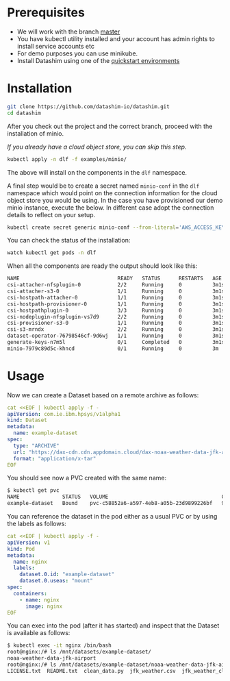 # Prerequisites

* We will work with the branch [master](https://github.com/datashim-io/datashim/tree/master)
* You have kubectl utility installed and your account has admin rights to install service accounts etc
* For demo purposes you can use minikube.
* Install Datashim using one of the [quickstart environments](/README.md#quickstart)

# Installation
``` bash
git clone https://github.com/datashim-io/datashim.git
cd datashim
```

After you check out the project and the correct branch, proceed with the installation of minio.

_If you already have a cloud object store, you can skip this step._
``` bash
kubectl apply -n dlf -f examples/minio/
```
The above will install on the components in the `dlf` namespace.

A final step would be to create a secret named `minio-conf` in the `dlf` namespace which would point on the connection information for the cloud object store you would be using. In the case you have provisioned our demo minio instance, execute the below. In different case adopt the connection details to reflect on your setup.
``` bash
kubectl create secret generic minio-conf --from-literal='AWS_ACCESS_KEY_ID=minio' --from-literal='AWS_SECRET_ACCESS_KEY=minio123' --from-literal='ENDPOINT=http://minio-service:9000' -n dlf
```

You can check the status of the installation:
``` bash
watch kubectl get pods -n dlf
```
When all the components are ready the output should look like this:
``` bash
NAME                                READY   STATUS      RESTARTS   AGE
csi-attacher-nfsplugin-0            2/2     Running     0          3m1s
csi-attacher-s3-0                   1/1     Running     0          3m1s
csi-hostpath-attacher-0             1/1     Running     0          3m1s
csi-hostpath-provisioner-0          1/1     Running     0          3m1s
csi-hostpathplugin-0                3/3     Running     0          3m1s
csi-nodeplugin-nfsplugin-vs7d9      2/2     Running     0          3m1s
csi-provisioner-s3-0                1/1     Running     0          3m1s
csi-s3-mrndx                        2/2     Running     0          3m1s
dataset-operator-76798546cf-9d6wj   1/1     Running     0          3m1s
generate-keys-n7m5l                 0/1     Completed   0          3m1s
minio-7979c89d5c-khncd              0/1     Running     0          3m
```

# Usage

Now we can create a Dataset based on a remote archive as follows:
```yaml
cat <<EOF | kubectl apply -f -
apiVersion: com.ie.ibm.hpsys/v1alpha1
kind: Dataset
metadata:
  name: example-dataset
spec:
  type: "ARCHIVE"
  url: "https://dax-cdn.cdn.appdomain.cloud/dax-noaa-weather-data-jfk-airport/1.1.4/noaa-weather-data-jfk-airport.tar.gz"
  format: "application/x-tar"
EOF
```
You should see now a PVC created with the same name:
```bash
$ kubectl get pvc
NAME              STATUS   VOLUME                                     CAPACITY   ACCESS MODES   STORAGECLASS   AGE
example-dataset   Bound    pvc-c58852a6-a597-4eb8-a05b-23d9899226bf   9314Gi     RWX            csi-s3         15s
```
You can reference the dataset in the pod either as a usual PVC or by using the labels as follows:
```yaml
cat <<EOF | kubectl apply -f -
apiVersion: v1
kind: Pod
metadata:
  name: nginx
  labels:
    dataset.0.id: "example-dataset"
    dataset.0.useas: "mount"
spec:
  containers:
    - name: nginx
      image: nginx
EOF
```
You can exec into the pod (after it has started) and inspect that the Dataset is available as follows:
```bash
$ kubectl exec -it nginx /bin/bash
root@nginx:/# ls /mnt/datasets/example-dataset/
noaa-weather-data-jfk-airport
root@nginx:/# ls /mnt/datasets/example-dataset/noaa-weather-data-jfk-airport/
LICENSE.txt  README.txt  clean_data.py  jfk_weather.csv  jfk_weather_cleaned.csv
```
